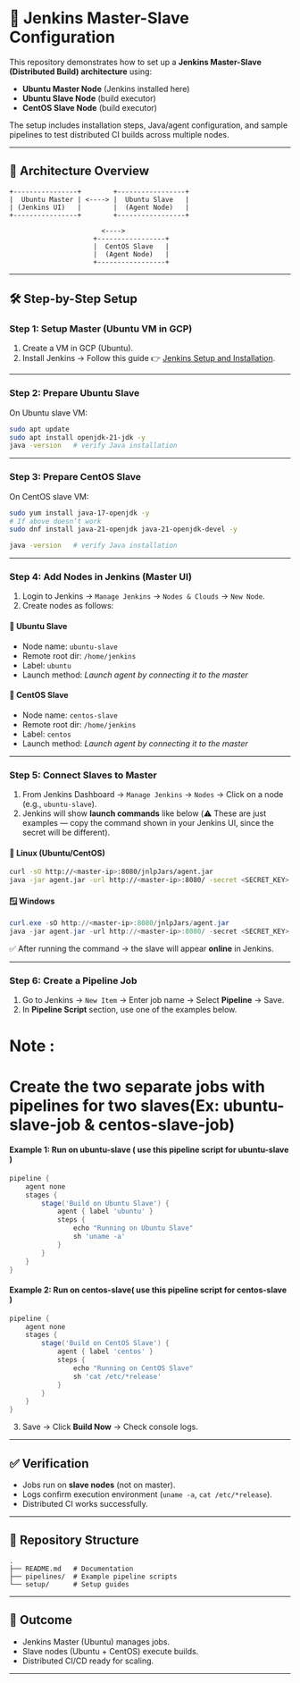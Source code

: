 
# 🚀 Jenkins Master-Slave Configuration

This repository demonstrates how to set up a **Jenkins Master-Slave (Distributed Build) architecture** using:

* **Ubuntu Master Node** (Jenkins installed here)
* **Ubuntu Slave Node** (build executor)
* **CentOS Slave Node** (build executor)

The setup includes installation steps, Java/agent configuration, and sample pipelines to test distributed CI builds across multiple nodes.

---

## 📌 Architecture Overview

```
+----------------+        +-----------------+
|  Ubuntu Master | <----> |  Ubuntu Slave   |
| (Jenkins UI)   |        |  (Agent Node)   |
+----------------+        +-----------------+

                       <---->
                     +-----------------+
                     |  CentOS Slave   |
                     |  (Agent Node)   |
                     +-----------------+
```

---

## 🛠️ Step-by-Step Setup

### **Step 1: Setup Master (Ubuntu VM in GCP)**

1. Create a VM in GCP (Ubuntu).
2. Install Jenkins → Follow this guide 👉 [Jenkins Setup and Installation](https://github.com/Mahadhav1999/jenkins-setup-and-installation).

---

### **Step 2: Prepare Ubuntu Slave**

On Ubuntu slave VM:

```bash
sudo apt update
sudo apt install openjdk-21-jdk -y
java -version   # verify Java installation
```

---

### **Step 3: Prepare CentOS Slave**

On CentOS slave VM:

```bash
sudo yum install java-17-openjdk -y
# If above doesn’t work
sudo dnf install java-21-openjdk java-21-openjdk-devel -y

java -version   # verify Java installation
```

---

### **Step 4: Add Nodes in Jenkins (Master UI)**

1. Login to Jenkins → `Manage Jenkins` → `Nodes & Clouds` → `New Node`.
2. Create nodes as follows:

#### 🔹 Ubuntu Slave

* Node name: `ubuntu-slave`
* Remote root dir: `/home/jenkins`
* Label: `ubuntu`
* Launch method: *Launch agent by connecting it to the master*

#### 🔹 CentOS Slave

* Node name: `centos-slave`
* Remote root dir: `/home/jenkins`
* Label: `centos`
* Launch method: *Launch agent by connecting it to the master*

---

### **Step 5: Connect Slaves to Master**

1. From Jenkins Dashboard → `Manage Jenkins` → `Nodes` → Click on a node (e.g., `ubuntu-slave`).
2. Jenkins will show **launch commands** like below (⚠️ These are just examples — copy the command shown in your Jenkins UI, since the secret will be different).

#### 🐧 Linux (Ubuntu/CentOS)

```bash
curl -sO http://<master-ip>:8080/jnlpJars/agent.jar
java -jar agent.jar -url http://<master-ip>:8080/ -secret <SECRET_KEY> -name "ubuntu-slave" -webSocket -workDir "/home/jenkins"
```

#### 🪟 Windows

```powershell
curl.exe -sO http://<master-ip>:8080/jnlpJars/agent.jar
java -jar agent.jar -url http://<master-ip>:8080/ -secret <SECRET_KEY> -name "windows-slave" -webSocket -workDir "C:\jenkins"
```

✅ After running the command → the slave will appear **online** in Jenkins.

---

### **Step 6: Create a Pipeline Job**


1. Go to Jenkins → `New Item` → Enter job name → Select **Pipeline** → Save.
2. In **Pipeline Script** section, use one of the examples below.

# Note :
# Create the two separate jobs with pipelines for two slaves(Ex: ubuntu-slave-job & centos-slave-job)


#### Example 1: Run on ubuntu-slave ( use this pipeline script for ubuntu-slave )

```groovy
pipeline {
    agent none
    stages {
        stage('Build on Ubuntu Slave') {
            agent { label 'ubuntu' }
            steps {
                echo "Running on Ubuntu Slave"
                sh 'uname -a'
            }
        }
    }
}
```

#### Example 2: Run on centos-slave( use this pipeline script for centos-slave )

```groovy
pipeline {
    agent none
    stages {
        stage('Build on CentOS Slave') {
            agent { label 'centos' }
            steps {
                echo "Running on CentOS Slave"
                sh 'cat /etc/*release'
            }
        }
    }
}
```

3. Save → Click **Build Now** → Check console logs.

---

## ✅ Verification

* Jobs run on **slave nodes** (not on master).
* Logs confirm execution environment (`uname -a`, `cat /etc/*release`).
* Distributed CI works successfully.

---

## 📂 Repository Structure

```
.
├── README.md   # Documentation
├── pipelines/  # Example pipeline scripts
└── setup/      # Setup guides
```

---

## 🎯 Outcome

* Jenkins Master (Ubuntu) manages jobs.
* Slave nodes (Ubuntu + CentOS) execute builds.
* Distributed CI/CD ready for scaling.

---
